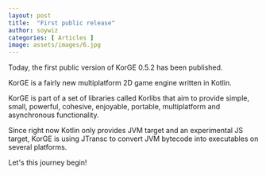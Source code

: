 ```yaml
---
layout: post
title:  "First public release"
author: soywiz
categories: [ Articles ]
image: assets/images/6.jpg
---
```


Today, the first public version of KorGE 0.5.2 has been published.

KorGE is a fairly new multiplatform 2D game engine written in Kotlin.

KorGE is part of a set of libraries called Korlibs that aim to provide simple, small, powerful, cohesive, enjoyable, portable, multiplatform and asynchronous functionality.

Since right now Kotlin only provides JVM target and an experimental JS target, KorGE is using JTransc to convert JVM bytecode into executables on several platforms.

Let's this journey begin!